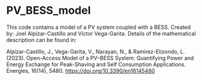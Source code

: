 # PV_BESS_model
This code contains a model of a PV system coupled with a BESS. Created by: Joel Alpízar-Castillo and Víctor Vega-Garita. Details of the mathematical description can be found in:

Alpízar-Castillo, J., Vega-Garita, V., Narayan, N., & Ramirez-Elizondo, L. (2023). Open-Access Model of a PV–BESS System: Quantifying Power and Energy Exchange for Peak-Shaving and Self Consumption Applications. Energies, 16(14), 5480. https://doi.org/10.3390/en16145480

